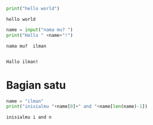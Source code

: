 ```python
print("hello world")
```

    hello world
    


```python
name = input("nama mu? ")
print("Hallo " +name+"!")
```

    nama mu?  ilman
    

    Hallo ilman!
    

# Bagian satu 


```python
name = "ilman"
print("inisialmu "+name[0]+" and "+name[len(name)-1])
```

    inisialmu i and n
    
